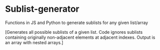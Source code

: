 # Sublist-generator
Functions in JS and Python to generate sublists for any given list/array

[Generates all possible sublists of a given list. Code ignores sublists containing originally non-adjacent elements at adjacent indexes. Output is an array with nested arrays.] 
